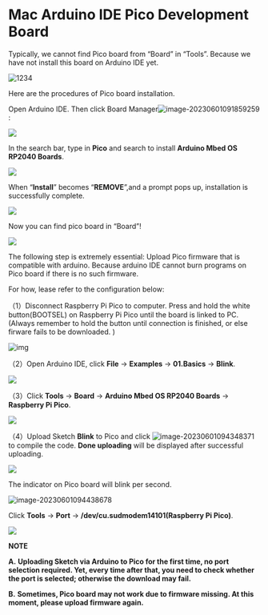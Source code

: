 # **Mac Arduino IDE Pico Development Board**

Typically, we cannot find Pico board from “Board” in “Tools”. Because we have not install this board on Arduino IDE yet.

![1234](./media/1234-1698713479663-1.png)

Here are the procedures of Pico board installation.

Open Arduino IDE. Then click Board Manager![image-20230601091859259](./media/image-20230601091859259.png):

![](./media/image-20230601095500439.png)

In the search bar, type in **Pico** and search to install **Arduino Mbed OS RP2040 Boards**. 

![](./media/image-20230601095706652.png)

When “**Install**” becomes “**REMOVE**”,and a prompt pops up, installation is successfully complete. 

![](./media/image-20230601100536701.png)

Now you can find pico board in “Board”!

![](./media/8ee289066995bdd5e69454816de1dafb.png)

The following step is extremely essential: Upload Pico firmware that is compatible with arduino. Because arduino IDE cannot burn programs on Pico board if there is no such firmware. 

For how, lease refer to the configuration below: 

（1）Disconnect Raspberry Pi Pico to computer. Press and hold the white button(BOOTSEL) on Raspberry Pi Pico until the board is linked to PC. (Always remember to hold the button until connection is finished, or else firware fails to be downloaded. )

![img](./media/wps4-1685583374018-14.jpg) 

（2）Open Arduino IDE, click **File** → **Examples** → **01.Basics** → **Blink**.

![](./media/image-20230601093948655.png) 

（3）Click **Tools** → **Board** → **Arduino Mbed OS RP2040 Boards** → **Raspberry Pi Pico**.

![](./media/image-20230601102128751.png) 

（4）Upload Sketch **Blink** to Pico and click ![image-20230601094348371](./media/image-20230601094348371.png)to compile the code. **Done uploading** will be displayed after successful uploading. 

![](./media/image-20230601102203136.png) 

The indicator on Pico board will blink per second. 

![image-20230601094438678](./media/image-20230601094438678.png)

Click **Tools** → **Port** → **/dev/cu.sudmodem14101(Raspberry Pi Pico)**. 

![](./media/image-20230601102314563.png)



**NOTE**

**A.** **Uploading Sketch via Arduino to Pico for the first time, no port selection required. Yet, every time after that, you need to check whether the port is selected; otherwise the download may fail.**

**B.** **Sometimes, Pico board may not work due to firmware missing. At this moment, please upload firmware again.**



